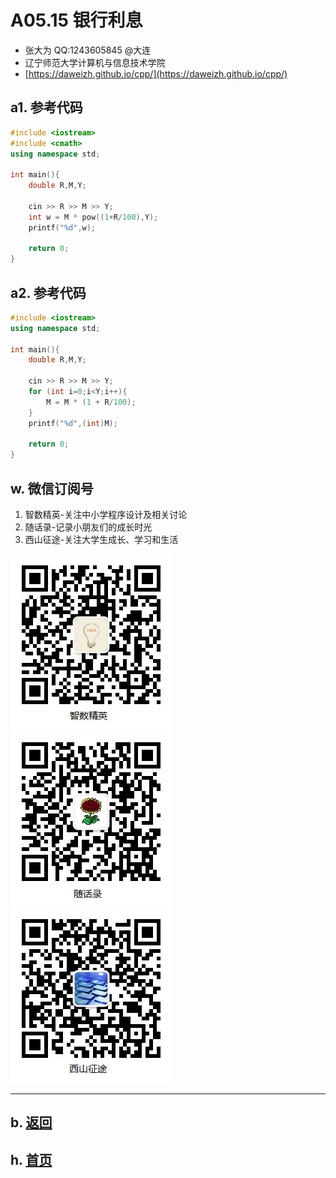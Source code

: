 # A05.15 银行利息

- 张大为 QQ:1243605845 @大连
- 辽宁师范大学计算机与信息技术学院
- [https://daweizh.github.io/cpp/](https://daweizh.github.io/cpp/) 

## a1. 参考代码

~~~cpp
#include <iostream>
#include <cmath>
using namespace std;

int main(){
    double R,M,Y;
    
    cin >> R >> M >> Y;
    int w = M * pow((1+R/100),Y);
    printf("%d",w);
    
    return 0;
} 
~~~

## a2. 参考代码

~~~cpp
#include <iostream>
using namespace std;

int main(){
    double R,M,Y;
    
    cin >> R >> M >> Y;
    for (int i=0;i<Y;i++){
        M = M * (1 + R/100);
    }
    printf("%d",(int)M);
    
    return 0;
}
~~~

## w. 微信订阅号

1. 智数精英-关注中小学程序设计及相关讨论
2. 随话录-记录小朋友们的成长时光
2. 西山征途-关注大学生成长、学习和生活

![欢迎关注“智数精英”订阅号](../../assets/me/img/idea8.jpg)
![欢迎关注“随话录”订阅号](../../assets/me/img/shl8.jpg)
![欢迎关注“西山征途”订阅号](../../assets/me/img/xszt8.jpg)

----------

## b. [返回](../)
    
## h. [首页](../../)

 